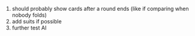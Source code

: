 1) should probably show cards after a round ends (like if comparing
	when nobody folds)
2) add suits if possible
3) further test AI
